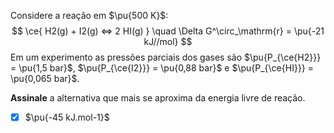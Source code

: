 Considere a reação em $\pu{500 K}$:
$$
    \ce{ H2(g) + I2(g) <=> 2 HI(g) } \quad \Delta G^\circ_\mathrm{r} = \pu{-21 kJ//mol}
$$
Em um experimento as pressões parciais dos gases são $\pu{P_{\ce{H2}}} = \pu{1,5 bar}$, $\pu{P_{\ce{I2}}} = \pu{0,88 bar}$ e $\pu{P_{\ce{HI}}} = \pu{0,065 bar}$.

**Assinale** a alternativa que mais se aproxima da energia livre de reação.

- [x] $\pu{-45 kJ.mol-1}$
